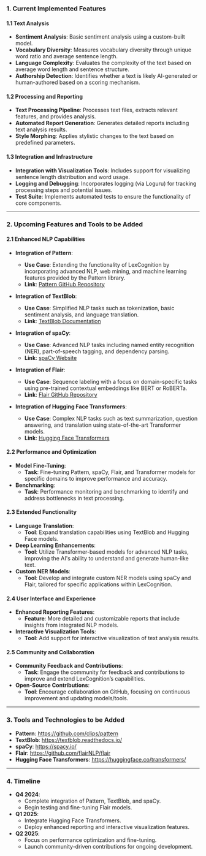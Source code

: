 ### **1. Current Implemented Features**

#### **1.1 Text Analysis**
   - **Sentiment Analysis**: Basic sentiment analysis using a custom-built model.
   - **Vocabulary Diversity**: Measures vocabulary diversity through unique word ratio and average sentence length.
   - **Language Complexity**: Evaluates the complexity of the text based on average word length and sentence structure.
   - **Authorship Detection**: Identifies whether a text is likely AI-generated or human-authored based on a scoring mechanism.

#### **1.2 Processing and Reporting**
   - **Text Processing Pipeline**: Processes text files, extracts relevant features, and provides analysis.
   - **Automated Report Generation**: Generates detailed reports including text analysis results.
   - **Style Morphing**: Applies stylistic changes to the text based on predefined parameters.

#### **1.3 Integration and Infrastructure**
   - **Integration with Visualization Tools**: Includes support for visualizing sentence length distribution and word usage.
   - **Logging and Debugging**: Incorporates logging (via Loguru) for tracking processing steps and potential issues.
   - **Test Suite**: Implements automated tests to ensure the functionality of core components.

---

### **2. Upcoming Features and Tools to be Added**

#### **2.1 Enhanced NLP Capabilities**

   - **Integration of Pattern**:
     - **Use Case**: Extending the functionality of LexCognition by incorporating advanced NLP, web mining, and machine learning features provided by the Pattern library.
     - **Link**: [Pattern GitHub Repository](https://github.com/clips/pattern)

   - **Integration of TextBlob**:
     - **Use Case**: Simplified NLP tasks such as tokenization, basic sentiment analysis, and language translation.
     - **Link**: [TextBlob Documentation](https://textblob.readthedocs.io/)

   - **Integration of spaCy**:
     - **Use Case**: Advanced NLP tasks including named entity recognition (NER), part-of-speech tagging, and dependency parsing.
     - **Link**: [spaCy Website](https://spacy.io/)

   - **Integration of Flair**:
     - **Use Case**: Sequence labeling with a focus on domain-specific tasks using pre-trained contextual embeddings like BERT or RoBERTa.
     - **Link**: [Flair GitHub Repository](https://github.com/flairNLP/flair)

   - **Integration of Hugging Face Transformers**:
     - **Use Case**: Complex NLP tasks such as text summarization, question answering, and translation using state-of-the-art Transformer models.
     - **Link**: [Hugging Face Transformers](https://huggingface.co/transformers/)

#### **2.2 Performance and Optimization**
   - **Model Fine-Tuning**:
     - **Task**: Fine-tuning Pattern, spaCy, Flair, and Transformer models for specific domains to improve performance and accuracy.
   - **Benchmarking**:
     - **Task**: Performance monitoring and benchmarking to identify and address bottlenecks in text processing.

#### **2.3 Extended Functionality**
   - **Language Translation**:
     - **Tool**: Expand translation capabilities using TextBlob and Hugging Face models.
   - **Deep Learning Enhancements**:
     - **Tool**: Utilize Transformer-based models for advanced NLP tasks, improving the AI's ability to understand and generate human-like text.
   - **Custom NER Models**:
     - **Tool**: Develop and integrate custom NER models using spaCy and Flair, tailored for specific applications within LexCognition.

#### **2.4 User Interface and Experience**
   - **Enhanced Reporting Features**:
     - **Feature**: More detailed and customizable reports that include insights from integrated NLP models.
   - **Interactive Visualization Tools**:
     - **Tool**: Add support for interactive visualization of text analysis results.

#### **2.5 Community and Collaboration**
   - **Community Feedback and Contributions**:
     - **Task**: Engage the community for feedback and contributions to improve and extend LexCognition’s capabilities.
   - **Open-Source Contributions**:
     - **Tool**: Encourage collaboration on GitHub, focusing on continuous improvement and updating models/tools.

---

### **3. Tools and Technologies to be Added**

- **Pattern**: https://github.com/clips/pattern
- **TextBlob**: https://textblob.readthedocs.io/
- **spaCy**: https://spacy.io/
- **Flair**: https://github.com/flairNLP/flair
- **Hugging Face Transformers**: https://huggingface.co/transformers/

---

### **4. Timeline**

- **Q4 2024**:
  - Complete integration of Pattern, TextBlob, and spaCy.
  - Begin testing and fine-tuning Flair models.
- **Q1 2025**:
  - Integrate Hugging Face Transformers.
  - Deploy enhanced reporting and interactive visualization features.
- **Q2 2025**:
  - Focus on performance optimization and fine-tuning.
  - Launch community-driven contributions for ongoing development.

